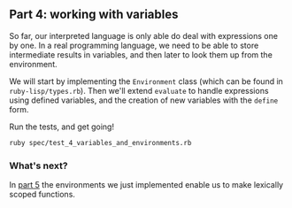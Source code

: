 ## Part 4: working with variables

So far, our interpreted language is only able do deal with expressions one by one. In a real programming language, we need to be able to store intermediate results in variables, and then later to look them up from the environment.

We will start by implementing the `Environment` class (which can be found in `ruby-lisp/types.rb`). Then we'll extend `evaluate` to handle expressions using defined variables, and the creation of new variables with the `define` form.

Run the tests, and get going!

```bash
ruby spec/test_4_variables_and_environments.rb
```

### What's next?

In [part 5](5.md) the environments we just implemented enable us to make lexically scoped functions.